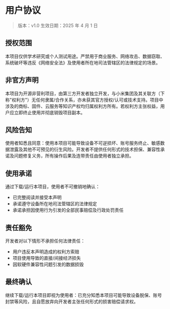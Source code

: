 # 用户协议 ​​

> 版本：v1.0 生效日期：2025 年 4 月 1 日

## 授权范围 ​​

本项目仅供学术研究或个人测试用途。严禁用于商业服务、网络攻击、数据窃取、系统破坏等违反《网络安全法》及使用者所在地司法管辖区的法律规定的场景。

## 非官方声明 ​​

本项目为开源非营利项目，由第三方开发者独立开发，与小米集团及其关联方（下称"权利方"）无任何隶属/合作关系，亦未获其官方授权/认可或技术支持。项目中涉及的商标、固件、云服务等知识产权均归属权利方所有。若权利方主张权益，用户应立即终止使用并彻底销毁项目副本。

## 风险告知 ​​

使用者知悉且同意：使用本项目可能导致设备不可逆损坏、账号服务终止、敏感数据泄露及其他不可预见的衍生风险。开发者不提供任何形式的技术担保、兼容性承诺及问题修复义务，所有操作后果及连带责任由使用者独立承担。

## 使用承诺 ​​

通过下载/运行本项目，使用者不可撤销地确认：

- 已完整阅读并接受本声明
- 承诺遵守设备所在地司法管辖区的法律规定
- 承诺承担因使用行为引发的全部民事赔偿及行政处罚责任

## 责任豁免 ​​

开发者对以下情形不承担任何法律责任：

- 用户违反本声明造成的权利方索赔
- 项目使用导致的直接/间接经济损失
- 因软硬件兼容性问题引发的数据损毁

## 最终确认 ​​

继续下载/运行本项目即视为使用者：已充分知悉本项目可能导致设备脱保、账号封禁等风险，且自愿放弃向开发者主张任何形式的损害赔偿请求权。
